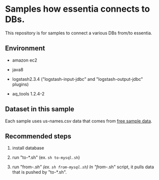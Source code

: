 # Samples how essentia connects to DBs.
This repository is for samples to connect a various DBs from/to essentia.


## Environment

- amazon ec2

- java8

- logstash2.3.4 ("logstash-input-jdbc" and "logstash-output-jdbc" plugins)

- aq_tools 1.2.4-2


## Dataset in this sample

Each sample uses us-names.csv data that comes from [free sample data](https://www.briandunning.com/sample-data/us-500.zip).


## Recommended steps

1. install database

2. run "to-*.sh" (ex. `sh to-mysql.sh`)

3. run "from-*.sh" (ex. `sh from-mysql.sh`)
  In "from-*.sh" script, it pulls data that is pushed by "to-*.sh".


